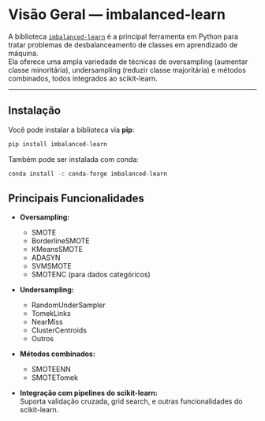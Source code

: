 # Visão Geral — imbalanced-learn

A biblioteca [`imbalanced-learn`](https://imbalanced-learn.org/stable/) é a principal ferramenta em Python para tratar problemas de desbalanceamento de classes em aprendizado de máquina.  
Ela oferece uma ampla variedade de técnicas de oversampling (aumentar classe minoritária), undersampling (reduzir classe majoritária) e métodos combinados, todos integrados ao scikit-learn.

---

## Instalação

Você pode instalar a biblioteca via **pip**:
```bash
pip install imbalanced-learn
``` 

Também pode ser instalada com conda:

```bash
conda install -c conda-forge imbalanced-learn
``` 

## Principais Funcionalidades

- **Oversampling:**  
  - SMOTE  
  - BorderlineSMOTE  
  - KMeansSMOTE  
  - ADASYN  
  - SVMSMOTE  
  - SMOTENC (para dados categóricos)

- **Undersampling:**  
  - RandomUnderSampler  
  - TomekLinks  
  - NearMiss  
  - ClusterCentroids  
  - Outros

- **Métodos combinados:**  
  - SMOTEENN  
  - SMOTETomek

- **Integração com pipelines do scikit-learn:**  
  Suporta validação cruzada, grid search, e outras funcionalidades do scikit-learn.
